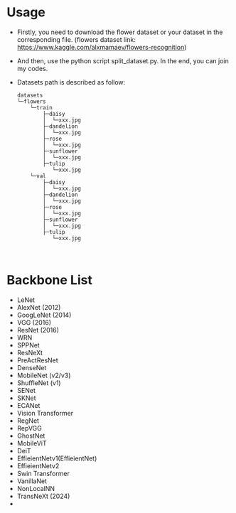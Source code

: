 # Usage
* Firstly, you need to download the flower dataset or your dataset in the corresponding file. (flowers dataset link: https://www.kaggle.com/alxmamaev/flowers-recognition)

* And then, use the python script split_dataset.py. In the end, you can join my codes.

* Datasets path is described as follow:


      datasets
      └─flowers
          └─train
              ├─daisy
              │  └─xxx.jpg
              ├─dandelion
              │  └─xxx.jpg
              ├─rose
              │  └─xxx.jpg
              ├─sunflower
              │  └─xxx.jpg 
              ├─tulip
                 └─xxx.jpg
          └─val
              ├─daisy
              │  └─xxx.jpg
              ├─dandelion
              │  └─xxx.jpg
              ├─rose
              │  └─xxx.jpg
              ├─sunflower
              │  └─xxx.jpg 
              ├─tulip
                 └─xxx.jpg

  ​       
# Backbone List
* LeNet
* AlexNet (2012)
* GoogLeNet (2014)
* VGG (2016)
* ResNet (2016)
* WRN
* SPPNet
* ResNeXt
* PreActResNet
* DenseNet
* MobileNet (v2/v3)
* ShuffleNet (v1)
* SENet
* SKNet
* ECANet
* Vision Transformer
* RegNet
* RepVGG
* GhostNet
* MobileViT
* DeiT
* EffieientNetv1(EffieientNet)
* EffieientNetv2
* Swin Transformer
* VanillaNet
* NonLocalNN
* TransNeXt (2024)
* 



